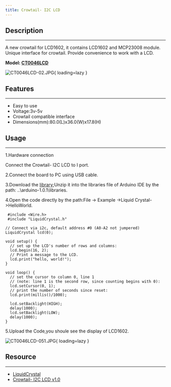 ```yaml
---
title: Crowtail- I2C LCD
---
```


## Description
-----------

A new crowtail for LCD1602, it contains LCD1602 and MCP23008 module. Unique interface for crowtail. Provide convenience to work with a LCD.

**Model: [CT0046LCD](http://www.elecrow.com/crowtail-i2c-lcd-p-1494.html)**

![CT0046LCD-02.JPG](https://wiki.elecrow.com/images/thumb/9/98/CT0046LCD-02.JPG/400px-CT0046LCD-02.JPG){ loading=lazy }

## Features
--------

- Easy to use
- Voltage:3v-5v
- Crowtail compatible interface
- Dimensions(mm):80.0(L)x36.0(W)x17.8(H)

## Usage
-----

1.Hardware connection

Connect the Crowtail- I2C LCD to I port.

2.Connect the board to PC using USB cable.

3.Download the [library](./files/Crowtail-I2C-1602LCD-zip.md);Unzip it into the libraries file of Arduino IDE by the path: ..\\arduino-1.0.1\\libraries.

4.Open the code directly by the path:File -&gt; Example -&gt;Liquid Crystal-&gt;HelloWorld.

```
 #include <Wire.h>
 #include "LiquidCrystal.h"

// Connect via i2c, default address #0 (A0-A2 not jumpered)
LiquidCrystal lcd(0);

void setup() {
  // set up the LCD's number of rows and columns: 
  lcd.begin(16, 2);
  // Print a message to the LCD.
  lcd.print("hello, world!");
}

void loop() {
  // set the cursor to column 0, line 1
  // (note: line 1 is the second row, since counting begins with 0):
  lcd.setCursor(0, 1);
  // print the number of seconds since reset:
  lcd.print(millis()/1000);

  lcd.setBacklight(HIGH);
  delay(1000);
  lcd.setBacklight(LOW);
  delay(1000);
}
```

5.Upload the Code,you shoule see the display of LCD1602.


![CT0046LCD-051.JPG](https://wiki.elecrow.com/images/thumb/1/10/CT0046LCD-051.JPG/600px-CT0046LCD-051.JPG){ loading=lazy }

## Resource
--------

- [LiquidCrystal](./files/LiquidCrystal-zip.md)
- [Crowtail- I2C LCD v1.0](./files/Crowtail-I2C-LCD-v1.0.zip.md)